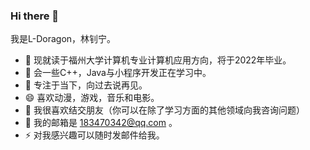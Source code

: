 ### Hi there 👋

我是L-Doragon，林钊宁。

- 🔭 现就读于福州大学计算机专业计算机应用方向，将于2022年毕业。
- 🌱 会一些C++，Java与小程序开发正在学习中。
- 👯 专注于当下，向过去说再见。
- 😄 喜欢动漫，游戏，音乐和电影。
- 🤔 我很喜欢结交朋友（你可以在除了学习方面的其他领域向我咨询问题）
- 💬 我的邮箱是 183470342@qq.com 。
- ⚡ 对我感兴趣可以随时发邮件给我。

